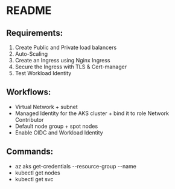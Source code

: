 README
======

Requirements:
-----------------------------------
1. Create Public and Private load balancers
2. Auto-Scaling
3. Create an Ingress using Nginx Ingress
4. Secure the Ingress with TLS & Cert-manager
5. Test Workload Identity


Workflows:
----------
* Virtual Network + subnet
* Managed Identity for the AKS cluster + bind it to role Network Contributor
* Default node group + spot nodes
* Enable OIDC and Workload Identity

Commands:
---------
* az aks get-credentials --resource-group <rg> --name <aksname>
* kubectl get nodes
* kubectl get svc